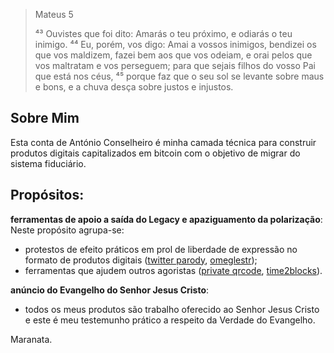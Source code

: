 > Mateus 5
>
> ⁴³ Ouvistes que foi dito: Amarás o teu próximo, e odiarás o teu inimigo. ⁴⁴ Eu, porém, vos digo: Amai a vossos inimigos, bendizei os que vos maldizem, fazei bem aos que vos odeiam, e orai pelos que vos maltratam e vos perseguem; para que sejais filhos do vosso Pai que está nos céus, ⁴⁵ porque faz que o seu sol se levante sobre maus e bons, e a chuva desça sobre justos e injustos.

## Sobre Mim
Esta conta de António Conselheiro é minha camada técnica para construir produtos digitais capitalizados em bitcoin com o objetivo de migrar do sistema fiduciário.

## Propósitos:

**ferramentas de apoio a saída do Legacy e apaziguamento da polarização**:
Neste propósito agrupa-se:
 - protestos de efeito práticos em prol de liberdade de expressão no formato de produtos digitais ([twitter parody](https://github.com/antonioconselheiro/twitter-parody), [omeglestr](https://antonioconselheiro.github.io/omeglestr/#/chat));
 - ferramentas que ajudem outros agoristas ([private qrcode](https://antonioconselheiro.github.io/private-qrcode/#/home), [time2blocks](https://www.npmjs.com/package/@belomonte/time2blocks)).

**anúncio do Evangelho do Senhor Jesus Cristo**:
 - todos os meus produtos são trabalho oferecido ao Senhor Jesus Cristo e este é meu testemunho prático a respeito da Verdade do Evangelho.

Maranata.

